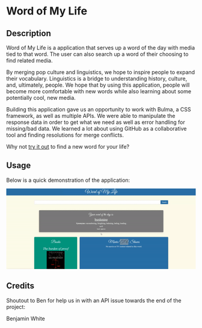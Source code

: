 # Word of My Life

## Description

Word of My Life is a application that serves up a word of the day with media tied to that word. The user can also search up a word of their choosing to find related media. 

By merging pop culture and linguistics, we hope to inspire people to expand their vocabulary. Linguistics is a bridge to understanding history, culture, and, ultimately, people. We hope that by using this application, people will become more comfortable with new words while also learning about some potentially cool, new media.

Building this application gave us an opportunity to work with Bulma, a CSS framework, as well as multiple APIs. We were able to manipulate the response data in order to get what we need as well as error handling for missing/bad data. We learned a lot about using GitHub as a collaborative tool and finding resolutions for merge conflicts.

Why not [try it out](https://brianschapman.github.io/word-of-the-day-project/) to find a new word for your life?

## Usage

Below is a quick demonstration of the application:

![Demo of Word of my Life](./assets/images/word-of-my-life-demo.gif)

## Credits

Shoutout to Ben for help us in with an API issue towards the end of the project: 

Benjamin White
